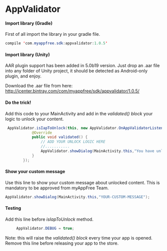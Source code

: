 # AppValidator

#### Import library (Gradle)

First of all import the library in your gradle file.
```java
compile 'com.myappfree.sdk:appvalidator:1.0.5'
```
#### Import library (Unity)

AAR plugin support has been added in 5.0b19 version.
Just drop an .aar file into any folder of Unity project, it should be detected as Android-only plugin, and enjoy.

Download the .aar file from here: http://jcenter.bintray.com/com/myappfree/sdk/appvalidator/1.0.5/

#### Do the trick!

Add this code to your MainActivity and add in the *validated() block* your logic to unlock your content.
```java
 AppValidator.isIapToUnlock(this, new AppValidator.OnAppValidatorListener() {
            @Override
            public void validated() {
                // ADD YOUR UNLOCK LOGIC HERE
                //...........
                AppValidator.showDialog(MainActivity.this,"You have unlocked a special content for free by using myAppFree");
            }
        });
```



#### Show your custom message
Use this line to show your custom message about unlocked content. This is mandatory to be approved from myAppFree Team.
```java
AppValidator.showDialog(MainActivity.this,"YOUR-CUSTOM-MESSAGE");
```

#### Testing
Add this line before *isIapToUnlock* method.

```java
     AppValidator.DEBUG = true;
```

Note: this will raise the *validated() block* every time your app is opened. Remove this line before releasing your app to the store.


